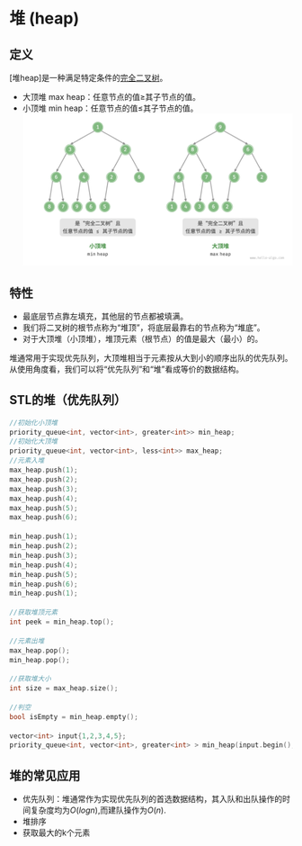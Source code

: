 # 堆 (heap)

## 定义

[堆heap]是一种满足特定条件的[完全二叉树](../tree/Tree.md#完全二叉树)。

* 大顶堆 max heap：任意节点的值$\ge$其子节点的值。
* 小顶堆 min heap：任意节点的值$\le$其子节点的值。
  ![alt text](img/min_heap_and_max_heap.png)

## 特性

* 最底层节点靠左填充，其他层的节点都被填满。
* 我们将二叉树的根节点称为“堆顶”，将底层最靠右的节点称为“堆底”。
* 对于大顶堆（小顶堆），堆顶元素（根节点）的值是最大（最小）的。

堆通常用于实现优先队列，大顶堆相当于元素按从大到小的顺序出队的优先队列。
从使用角度看，我们可以将“优先队列”和“堆”看成等价的数据结构。

## STL的堆（优先队列）

```C++
//初始化小顶堆
priority_queue<int, vector<int>, greater<int>> min_heap;
//初始化大顶堆
priority_queue<int, vector<int>, less<int>> max_heap;
//元素入堆
max_heap.push(1);
max_heap.push(2);
max_heap.push(3);
max_heap.push(4);
max_heap.push(5);
max_heap.push(6);

min_heap.push(1);
min_heap.push(2);
min_heap.push(3);
min_heap.push(4);
min_heap.push(5);
min_heap.push(6);
min_heap.push(1);

//获取堆顶元素
int peek = min_heap.top();

//元素出堆
max_heap.pop();
min_heap.pop();

//获取堆大小
int size = max_heap.size();

//判空
bool isEmpty = min_heap.empty();

vector<int> input{1,2,3,4,5};
priority_queue<int, vector<int>, greater<int> > min_heap(input.begin(), input.end());
```

## 堆的常见应用

* 优先队列：堆通常作为实现优先队列的首选数据结构，其入队和出队操作的时间复杂度均为$O(log n)$,而建队操作为$O(n)$.
* 堆排序
* 获取最大的k个元素
    


